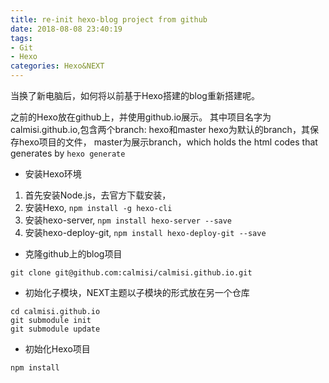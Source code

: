```yaml
---
title: re-init hexo-blog project from github
date: 2018-08-08 23:40:19
tags: 
- Git
- Hexo
categories: Hexo&NEXT
---
```


当换了新电脑后，如何将以前基于Hexo搭建的blog重新搭建呢。

之前的Hexo放在github上，并使用github.io展示。
其中项目名字为calmisi.github.io,包含两个branch: hexo和master
hexo为默认的branch，其保存hexo项目的文件，
master为展示branch，which holds the html codes that generates by `hexo generate`

- 安装Hexo环境
1. 首先安装Node.js，去官方下载安装，
2. 安装Hexo, `npm install -g hexo-cli`
3. 安装hexo-server, `npm install hexo-server --save`
4. 安装hexo-deploy-git, `npm install hexo-deploy-git --save`

- 克隆github上的blog项目
```
git clone git@github.com:calmisi/calmisi.github.io.git
```

- 初始化子模块，NEXT主题以子模块的形式放在另一个仓库
```
cd calmisi.github.io
git submodule init
git submodule update
```

- 初始化Hexo项目
```
npm install
```